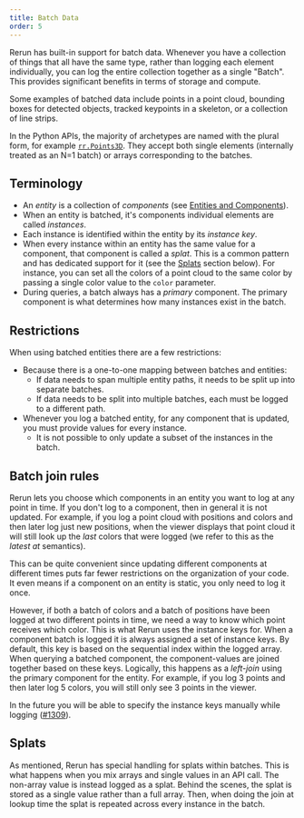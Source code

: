 ```yaml
---
title: Batch Data
order: 5
---
```


Rerun has built-in support for batch data. Whenever you have a collection of things that all have the same type, rather
than logging each element individually, you can log the entire collection together as a single "Batch". This provides
significant benefits in terms of storage and compute.

Some examples of batched data include points in a point cloud, bounding boxes for detected objects, tracked keypoints
in a skeleton, or a collection of line strips.

In the Python APIs, the majority of archetypes are named with the plural form, for example [`rr.Points3D`](https://ref.rerun.io/docs/python/stable/common/archetypes/#rerun.archetypes.Points3D). They accept both single elements (internally treated as an N=1 batch) or arrays corresponding to the batches.

## Terminology

- An *entity* is a collection of *components* (see [Entities and Components](entity-component.md)).
- When an entity is batched, it's components individual elements are called *instances*.
- Each instance is identified within the entity by its *instance key*.
- When every instance within an entity has the same value for a component, that component is called a *splat*. This
  is a common pattern and has dedicated support for it (see the [Splats](#splats) section below).
  For instance, you can set all the colors of a point cloud to the same color by passing a single color value to the
 `color` parameter.
- During queries, a batch always has a *primary* component. The primary component is what determines
  how many instances exist in the batch.

## Restrictions

When using batched entities there are a few restrictions:
 - Because there is a one-to-one mapping between batches and entities:
    - If data needs to span multiple entity paths, it needs to be split up into separate batches.
    - If data needs to be split into multiple batches, each must be logged to a different path.
 - Whenever you log a batched entity, for any component that is updated, you must provide values for
   every instance.
    - It is not possible to only update a subset of the instances in the batch.

## Batch join rules

Rerun lets you choose which components in an entity you want to log at any point in time. If you don't log to a
component, then in general it is not updated. For example, if you log a point cloud with positions and colors and then
later log just new positions, when the viewer displays that point cloud it will still look up the *last* colors that
were logged (we refer to this as the *latest at* semantics).

This can be quite convenient since updating different components at different times puts far fewer restrictions on the
organization of your code. It even means if a component on an entity is static, you only need to log it once.

However, if both a batch of colors and a batch of positions have been logged at two different points in time, we need a way
to know which point receives which color. This is what Rerun uses the instance keys for. When a component batch is
logged it is always assigned a set of instance keys. By default, this key is based on the sequential index within the
logged array. When querying a batched component, the component-values are joined together based on these keys.
Logically, this happens as a *left-join* using the primary component for the entity. For example, if you log 3
points and then later log 5 colors, you will still only see 3 points in the viewer.

In the future you will be able to specify the instance keys manually while logging ([#1309](https://github.com/rerun-io/rerun/issues/1309)).

## Splats

As mentioned, Rerun has special handling for splats within batches. This is what happens when you mix arrays and
single values in an API call. The non-array value is instead logged as a splat. Behind the scenes, the splat is stored
as a single value rather than a full array. Then, when doing the join at lookup time the splat is repeated across
every instance in the batch.




